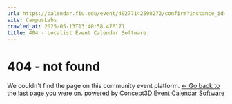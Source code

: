 ```yaml
---
url: https://calendar.fiu.edu/event/49277142598272/confirm?instance_id=49277142598273&return=https%3A%2F%2Fcalendar.fiu.edu%2F
site: CampusLabs
crawled_at: 2025-05-13T13:40:58.476171
title: 404 - Localist Event Calendar Software
---
```


# 404 - not found
We couldn't find the page on this community event platform.
[← Go back to the last page you were on.](javascript:history.back\(\))
[powered by Concept3D Event Calendar Software](https://www.localist.com)
